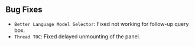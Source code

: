 ## Bug Fixes

- `Better Language Model Selector`: Fixed not working for follow-up query box.
- `Thread TOC`: Fixed delayed unmounting of the panel.
